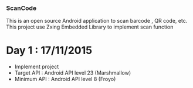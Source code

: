 ### ScanCode
This is an open source Android application to scan barcode , QR code, etc.
This project use Zxing Embedded Library to implement scan function
 # Day 1 : 17/11/2015 
  - Implement project
  - Target API : Android API level 23 (Marshmallow)
  - Minimum API : Android API level 8 (Froyo)


